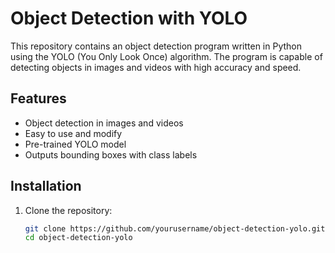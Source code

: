 # Object Detection with YOLO

This repository contains an object detection program written in Python using the YOLO (You Only Look Once) algorithm. The program is capable of detecting objects in images and videos with high accuracy and speed.

## Features

- Object detection in images and videos
- Easy to use and modify
- Pre-trained YOLO model
- Outputs bounding boxes with class labels

## Installation

1. Clone the repository:
   ```bash
   git clone https://github.com/yourusername/object-detection-yolo.git
   cd object-detection-yolo
